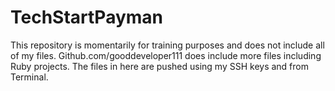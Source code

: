 # TechStartPayman
This repository is momentarily for training purposes and does not include all of my files.
Github.com/gooddeveloper111 does include more files including Ruby projects.
The files in here are pushed using my SSH keys and from Terminal.
